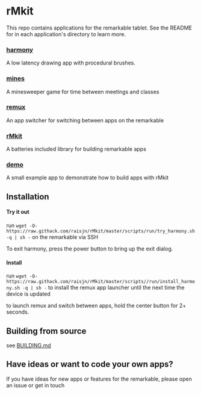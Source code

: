 # rMkit

This repo contains applications for the remarkable tablet. See the README for
in each application's directory to learn more.

### [harmony](src/harmony)

A low latency drawing app with procedural brushes.

### [mines](src/minesweeper)

A minesweeper game for time between meetings and classes

### [remux](src/remux)

An app switcher for switching between apps on the remarkable

### [rMkit](src/rmkit)

A batteries included library for building remarkable apps

### [demo](src/demo)

A small example app to demonstrate how to build apps with rMkit


## Installation

#### Try it out

run `wget -O- https://raw.githack.com/raisjn/rMkit/master/scripts/run/try_harmony.sh -q | sh -` on the remarkable via SSH

To exit harmony, press the power button to bring up the exit dialog.

#### Install

run `wget -O- https://raw.githack.com/raisjn/rMkit/master/scripts//run/install_harmony.sh -q | sh -` to install the remux app launcher until the next time the device is updated

to launch remux and switch between apps, hold the center button for 2+ seconds.

## Building from source

see [BUILDING.md](docs/BUILDING.md)

## Have ideas or want to code your own apps?

If you have ideas for new apps or features for the remarkable, please open an issue
or get in touch

